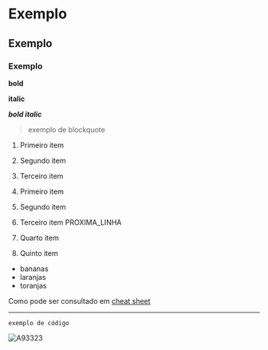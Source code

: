 # Exemplo

## Exemplo

### Exemplo

**bold**

**italic**

***bold italic***


> exemplo de blockquote


1. Primeiro item
2. Segundo item
3. Terceiro item


1. Primeiro item
2. Segundo item
3. Terceiro item
PROXIMA_LINHA
4. Quarto item

5. Quinto item

- bananas
- laranjas
- toranjas

Como pode ser consultado em [cheat sheet](https://www.markdownguide.org/cheat-sheet/)

---

`exemplo de código`


![A93323](https://github.com/150Benjamim/EngWeb2024/assets/62024299/2e7f905e-3d22-40df-8b41-73c74b292a78)
